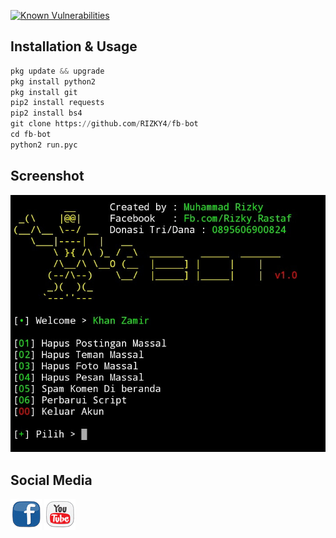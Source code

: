 [![Known Vulnerabilities](https://snyk.io/test/npm/awesome-readme-cli/1.0.0/badge.svg)](https://snyk.io/test/npm/awesome-readme-cli/1.0.0)

## Installation & Usage

```python
pkg update && upgrade
pkg install python2
pkg install git
pip2 install requests
pip2 install bs4
git clone https://github.com/RIZKY4/fb-bot
cd fb-bot
python2 run.pyc
```

## Screenshot

![Test Image 1](bosku.jpg)

## Social Media

[![facebook](fb1.png)](https://m.youtube.com)   [![youtube](yt1.png)](https://m.youtube.com) 
